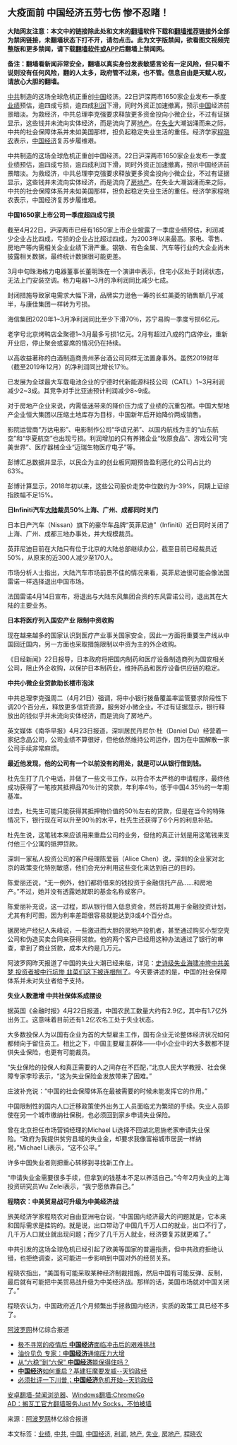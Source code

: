  <h2>大疫面前 中国经济五劳七伤 惨不忍睹！</h2> <p class="notice"><b>大陆网友注意：本文中的链接除此处和文末的<a href="https://github.com/bannedbook/fanqiang" >翻墙</a>软件下载和<a href="https://github.com/killgcd/justmysocks/blob/master/README.md">翻墙推荐</a>链接外全部为禁网链接，未翻墙状态下打不开，请勿点击。此为文字版禁闻，欲看图文视频完整版和更多禁闻，请下载<a href="https://github.com/bannedbook/fanqiang">翻墙软件或APP</a>后翻墙上禁闻网。</p><p>备注：翻墙看新闻非常安全，翻墙以真实身份发表敏感言论有一定风险，但只看不说则没有任何风险，翻的人太多，政府管不过来，也不管。信息自由是天赋人权，请放心大胆的翻墙。</b></p>  <div class="entry"> <p id="summary"> <a href="https://www.bannedbook.org/bnews/tag/%e4%b8%ad%e5%85%b1/" class="st_tag internal_tag" rel="tag" title="标签 中共 下的日志">中共</a>制造的这场全球危机正重创<span class='wp_keywordlink_affiliate'><a href="https://www.bannedbook.org/" title="中国" target="_blank">中国</a></span>经济。22日沪深两市1650家企业发布一季度<a href="https://www.bannedbook.org/bnews/tag/%E4%B8%9A%E7%BB%A9/" class="st_tag internal_tag" rel="tag" title="标签 业绩 下的日志">业绩</a>预估，逾四成亏损，逾四成<a href="https://www.bannedbook.org/bnews/tag/%E5%88%A9%E6%B6%A6/" class="st_tag internal_tag" rel="tag" title="标签 利润 下的日志">利润</a>下滑，同时外资正加速撤离，预示<a href="https://www.bannedbook.org/bnews/tag/%E4%B8%AD%E5%9B%BD/" class="st_tag internal_tag" rel="tag" title="标签 中国 下的日志">中国</a>经济前景暗淡。为救经济，中共总理李克强要求释放更多资金投向小微企业，不过有证据显示，这些钱并未流向实体经济，而是流向了房<a href="https://www.bannedbook.org/bnews/tag/%e5%9c%b0%e4%ba%a7/" class="st_tag internal_tag" rel="tag" title="标签 地产 下的日志">地产</a>。在<a href="https://www.bannedbook.org/bnews/tag/%E5%A4%B1%E4%B8%9A/" class="st_tag internal_tag" rel="tag" title="标签 失业 下的日志">失业</a>大潮汹涌而来之际，中共的社会保障体系并未如美国那样，担负起稳定失业生活的重任。经济学家<a href="https://www.bannedbook.org/bnews/tag/%e7%a8%8b%e6%99%93%e5%86%9c/" class="st_tag internal_tag" rel="tag" title="标签 程晓农 下的日志">程晓农</a>表示，<a href="https://www.bannedbook.org/bnews/tag/%e4%b8%ad%e5%9b%bd%e7%bb%8f%e6%b5%8e/" class="st_tag internal_tag" rel="tag" title="标签 中国经济 下的日志">中国经济</a>复苏步履维艰。</p> <p>中共制造的这场全球危机正重创中国经济。22日沪深两市1650家企业发布一季度业绩预估，逾四成亏损，逾四成利润下滑，同时外资正加速撤离，预示中国经济前景暗淡。为救经济，中共总理李克强要求释放更多资金投向小微企业，不过有证据显示，这些钱并未流向实体经济，而是流向了<a href="https://www.bannedbook.org/bnews/tag/%e6%88%bf%e5%9c%b0%e4%ba%a7/" class="st_tag internal_tag" rel="tag" title="标签 房地产 下的日志">房地产</a>。在失业大潮汹涌而来之际，中共的社会保障体系并未如美国那样，担负起稳定失业生活的重任。经济学家程晓农表示，中国经济复苏步履维艰。</p> <p><strong>中国1650家上市公司一季度超四成亏损</strong></p> <p>截至4月22日，沪深两市已经有1650家上市企业披露了一季度业绩预估，利润减少企业占比四成，亏损的企业占比超过四成，为2003年以来最高。家电、零售、房地产等内需相关企业业绩下滑严重。钢铁、有色金属、汽车等行业的大企业尚未披露相关数据，最终统计数据很可能更差。</p> <p>3月中旬珠海格力电器董事长董明珠在一个演讲中表示，住宅小区处于封闭状态，无法上门安装空调。格力电器1~3月的净利润同比减少七成。</p> <p>封闭措施导致家电需求大幅下滑，品牌实力逊色一筹的长虹美菱的销售额几乎减半，与康佳集团一样转为亏损。</p> <p>海信集团2020年1~3月净利润同比至少下滑70％，苏宁易购一季度亏损6亿元。</p> <p>老字号北京烤鸭店全聚德1~3月最多亏损1亿元。2月有超过八成的门店停业，重新开业后，停止聚会或宴席的情况仍在持续。</p> <p>以高收益著称的白酒制造商贵州茅台酒公司同样无法置身事外。虽然2019财年（截至2019年12月）的净利润同比增长17％。</p> <p>已发展为全球最大车载电池企业的宁德时代新能源科技公司（CATL）1~3月利润减少2~3成。其竞争对手比亚迪预计利润减少8~9成。</p> <p>对于房地产企业来说，内需低迷带来的降价压力成了业绩的沉重包袱。中国大型地产企业恒大集团以压缩土地库存为目标，中国新年后开始降价两成销售。</p> <p>影院运营商“万达电影”、电影制作公司“华谊兄弟”、以国内航线为主的“山东航空”和“华夏航空”也出现亏损。利润增加的只有养猪企业“牧原食品”、游戏公司“完美世界”、医疗器械企业“迈瑞生物医疗电子”等。</p>  <p>彭博汇总数据并显示，以民企为主的创业板同期预告盈利恶化的公司占比约63%。</p> <p>彭博计算显示，2018年初以来，这些公司股价走势中位数约为-39%，同期上证综指跌幅不足15%。</p> <p><strong>日Infiniti汽车<span class='wp_keywordlink_affiliate'><a href="https://www.bannedbook.org/" title="大陆" target="_blank">大陆</a></span>裁员50%上海、广州、成都同时关门</strong></p> <p>日本日产汽车（Nissan）旗下的豪华车品牌“英菲尼迪”（Infiniti）近日同时关闭了上海、广州、成都三地办事处，并大规模裁员。</p> <p>英菲尼迪目前在大陆只有位于北京的大陆总部继续办公，截至目前已经裁员近50%，从原来的近300人减少至170人。</p> <p>市场分析人士指出，大陆汽车市场前景不佳的情况来看，英菲尼迪很可能会像法国雷诺一样选择退出中国市场。</p> <p>法国雷诺4月14日宣布，将退出与大陆东风集团合资的东风雷诺公司，退出其在大陆的主要业务。</p> <p><strong>日本将医疗列入国安产业 限制中资收购</strong></p> <p>现在越来越多的国家认识到医疗产业事关国家安全，因此一方面将重要生产线从中国回迁国内，另一方面也采取措施限制以中资为主的外企收购。</p> <p>《日经新闻》22日报导，日本政府将把国内制药和医疗设备制造商列为国安相关公司，阻止外企收购，以保护日本制药业，维持药品和医疗设备供应链的稳定。</p> <p><strong>中共小微企业贷款助长楼市泡沫</strong></p> <p>中共总理李克强周二（4月21日）强调，将中小银行拨备覆盖率监管要求阶段性下调20个百分点，释放更多信贷资源，服务好小微企业。不过有证据显示，银行释放出的钱似乎并未流向实体经济，而是流向了房地产。</p>  <p>英文媒体《南华早报》4月23日报道，深圳居民丹尼尔·杜（Daniel Du）经营着一家纪念品公司，公司业绩不算很好，但他依然维持公司运作，因为在中国解散一家公司手续非常麻烦。</p> <p><strong>最近他发现，他的公司有一个以前没有的用处，就是可以从银行借到钱。</strong></p> <p>杜先生打了几个电话，并做了一些文书工作，以符合不太严格的申请程序，最终他成功获得了一笔按其抵押品70％计的贷款，年利率4％，低于中国4.35％的一年期基准。</p> <p>过去，杜先生可能只能获得其抵押物价值的50％左右的贷款，但是在当今的特殊情况下，银行现在可以升至90％的水平，杜先生还获得了6个月的利息补贴。</p> <p>杜先生说，这笔钱本来应该用来重启公司的业务，但他的真正计划是用这笔钱来支付他三个公寓的抵押贷款。</p> <p>深圳一家私人投资公司的客户经理陈爱丽（Alice Chen）说，深圳的企业家对北京的政策变化特别敏感，他们会充分利用这些变化来达到自己的目的。</p> <p>陈爱丽还说，“无一例外，他们都将借来的钱投资于金融信托产品……和房地产。”不过，她并没有透露她就职的基金名称或客户。</p> <p>陈爱丽补充说，这一过程，即从银行借入低息资金，然后将其用于金融投资计划，尤其有利可图，因为利率差距很容易就能达到3或4个百分点。</p> <p>据房地产经纪人朱峰说，一些激进而大胆的房地产投机者，甚至通过购买小型空壳公司和伪造买卖合同来获得贷款。他的两个客户已经用这种办法通过了银行的审查，拿到了商业贷款，成本大约是几万元。</p> <p>阿波罗网昨天报道了中国的失业大潮已经来临，详见：<a href="https://www.aboluowang.com/2020/0423/1441071.html" target="_blank">史诗级失业海啸冲垮中共美梦 投资者被中行坑惨 韭菜们这下被连根刨了</a>。今天要讲述的是，中国的社会保障体系并未对失业者给予支持。</p> <p><strong>失业人数激增 中共社保体系成摆设</strong></p> <p>据英国《金融时报》4月22日报道，中国农民工数量大约有2.9亿，其中有1.7亿外出务工。这意味着目前还有1.2亿农名工处于失业状态。</p>  <p>大多数投保人为以国有企业为首的大型雇主工作，国有企业无论整体经济状况如何都倾向于留住员工。相比之下，中国主要雇主群体——中小企业中的大多数都不提供失业保险，也更有可能裁员。</p> <p>“失业保险的投保人和真正需要的人之间存在不匹配，”北京人民大学教授、社会保障专家李珍表示，“这为失业保险金发放带来了困难。”</p> <p>庄波补充说：“中国的社会保障体系在最被需要的时候未能发挥它的作用。”</p> <p>中国限制性的国内人口迁移政策使外出务工人员面临尤为繁琐的手续。失业人员即使在另一个城市缴纳社保税，也必须回到家乡申请失业保险。</p> <p>曾在北京担任市场营销经理的Michael Li选择不回湖北恩施老家申请失业保险。“政府为我提供贫穷县城的失业金，却要求我像富裕城市居民一样纳税，”Michael Li表示，“这不公平。”</p> <p>许多中国失业者则把重心转移到寻找新工作上。</p> <p>“申请失业金需要很多手续，但拿到的钱基本不足以养活自己。”今年2月失业的上海投资研究员Wu Zelei表示，“我宁愿依靠自己。”</p> <p><strong>程晓农：中美贸易战可升级为中美经济战</strong></p> <p>旅美经济学家程晓农对自由亚洲电台说，“中国国内经济最大的问题就是，它本来和国际需求是挂钩的。就是说，出口带动了中国几千万人口的就业，出口不行了，几千万人口就业就出现问题；而少了几千万人就业，经济要复苏就更难了。”</p> <p>中共引发的这场全球危机已经引起了欧美等国家的普遍指责，但中共政府拒绝认错，也拒绝调查，这可能进一步影响到中国对外的经贸关系。</p> <p>程晓农指出，“美国有可能采取某种经济制裁措施，然后中国有可能反弹、反制，最后就有可能把中美贸易战升级为中美经济战。那样的话，美国市场就对中国关闭了。”</p> <p>程晓农认为，中国政府近几个月频繁出手拯救国内经济，实质的政策工具已经不多了。</p>  <p><span class='wp_keywordlink_affiliate'><a href="https://www.aboluowang.com/" title="阿波罗网" target="_blank">阿波罗网</a></span>林亿综合报道</p> <ul class='op-related-articles' title='相关阅读'> <li><a href='https://www.bannedbook.org/bnews/headline/20200424/1318265.html' target='_blank'>极不寻常的疫情后 <b>中国经济</b>面临冲击后的艰难挑战</a></li> <li><a href='https://www.bannedbook.org/bnews/finance/20200424/1318247.html' target='_blank'>油价见负 专家：<b>中国经济</b>通缩压力大增</a></li> <li><a href='https://www.bannedbook.org/bnews/ssgc/20200424/1318185.html' target='_blank'>从“六稳”到“六保”   <b>中国经济</b>能保得住吗？</a></li> <li><a href='https://www.bannedbook.org/bnews/bannedvideo/20200415/1317755.html' target='_blank'><b>中国经济</b>如何重启？基建狂魔要发威--天钧政经</a></li> <li><a href='https://www.bannedbook.org/bnews/bannedvideo/20200318/1317743.html' target='_blank'>必须批评一下川普；<b>中国经济</b>危机开始--天钧政经</a></li> </ul> <div class="texttj"> <a href="https://github.com/bannedbook/fanqiang/wiki/%E5%AE%89%E5%8D%93%E7%BF%BB%E5%A2%99-%E7%A6%81%E9%97%BB%E6%B5%8F%E8%A7%88%E5%99%A8" target="_blank">安卓翻墙-禁闻浏览器</a>、<a href="https://github.com/bannedbook/fanqiang/wiki/Chrome%E4%B8%80%E9%94%AE%E7%BF%BB%E5%A2%99%E5%8C%85" target="_blank">Windows翻墙:ChromeGo</a><br/> <a href="https://github.com/killgcd/justmysocks/blob/master/README.md" target="_blank">AD：搬瓦工官方翻墙服务Just My Socks，不怕被墙</a> </div><p> 来源：<a href="https://www.aboluowang.com/2020/0424/1441582.html" target="_blank">阿波罗网</a>林亿综合报道 </p><a name='sharetosocial'></a>           </div><!--END ENTRY--> <div class="postfooter"> <div>本文标签：<a href="https://www.bannedbook.org/bnews/tag/%E4%B8%9A%E7%BB%A9/" rel="tag">业绩</a>, <a href="https://www.bannedbook.org/bnews/tag/%e4%b8%ad%e5%85%b1/" rel="tag">中共</a>, <a href="https://www.bannedbook.org/bnews/tag/%E4%B8%AD%E5%9B%BD/" rel="tag">中国</a>, <a href="https://www.bannedbook.org/bnews/tag/%e4%b8%ad%e5%9b%bd%e7%bb%8f%e6%b5%8e/" rel="tag">中国经济</a>, <a href="https://www.bannedbook.org/bnews/tag/%E5%88%A9%E6%B6%A6/" rel="tag">利润</a>, <a href="https://www.bannedbook.org/bnews/tag/%e5%9c%b0%e4%ba%a7/" rel="tag">地产</a>, <a href="https://www.bannedbook.org/bnews/tag/%E5%A4%B1%E4%B8%9A/" rel="tag">失业</a>, <a href="https://www.bannedbook.org/bnews/tag/%e6%88%bf%e5%9c%b0%e4%ba%a7/" rel="tag">房地产</a>, <a href="https://www.bannedbook.org/bnews/tag/%e7%a8%8b%e6%99%93%e5%86%9c/" rel="tag">程晓农</a></div>  </div><!--END POSTFOOTER--> 